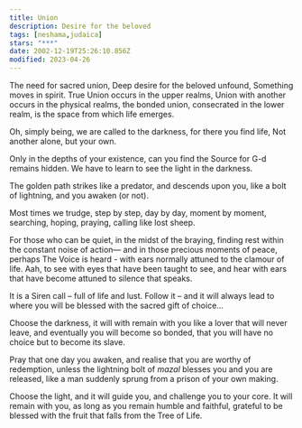 ```yaml
---
title: Union
description: Desire for the beloved
tags: [neshama,judaica]
stars: "***"
date: 2002-12-19T25:26:10.856Z
modified: 2023-04-26
---
```


<div class="poem">

The need for sacred union,
Deep desire for the beloved
unfound,
Something moves in spirit.
True Union
occurs in the upper realms,
Union with another
occurs in the physical realms,
the bonded union,
consecrated in the lower realm,
is the space
from which life emerges.

Oh, simply being,
we are called
to the darkness,
for there you find life,
Not another alone,
but your own.

Only in the depths
of your existence,
can you find the Source
for G-d remains hidden.
We have to learn to see
the light in the darkness.

The golden path strikes
like a predator,
and descends upon you,
like a bolt of lightning,
and you awaken (or not).

Most times we trudge, step by step,
day by day, moment by moment, searching,
hoping, praying, calling
like lost sheep.

For those who can be quiet,
in the midst of the braying,
finding rest within the constant
noise of action&mdash;
and in those precious moments of peace,
perhaps The Voice is heard - with ears
normally attuned to the clamour of life.
Aah, to see with eyes
that have been taught to see,
and hear with ears that have become
attuned to silence that speaks.

It is a Siren call &ndash; full of life
and lust. Follow it &ndash;
and it will always lead to
where you will be blessed
with the sacred gift
of choice...

Choose the darkness,
it will with remain with you
like a lover
that will never leave,
and eventually you will become
so bonded, that you will have no
choice but to become its slave.

Pray that one day you awaken,
and realise that you are worthy
of redemption,
unless the lightning bolt
of _mazal_ blesses you
and you are released, like a man
suddenly sprung from a prison of
your own making.

Choose the light, and it will guide you,
and challenge you to your core.
It will remain with you,
as long as you remain humble
and faithful,
grateful to be blessed
with the fruit that falls from
the Tree of Life.

</div>

